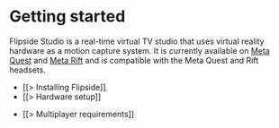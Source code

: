 # Getting started

Flipside Studio is a real-time virtual TV studio that uses virtual reality hardware as a motion capture system. It is currently available on [Meta Quest](https://ocul.us/3VjQ3NM) and [Meta Rift](https://ocul.us/3AAw5Xm) and is compatible with the Meta Quest and Rift headsets.

* [[> Installing Flipside]]
* [[> Hardware setup]]
<!--  * [ VR setup ](/docs/2023.1/studio/getting-started/hardware-setup#vr-setup)
  * [ Computer ](/docs/2023.1/studio/getting-started/hardware-setup#computer)
  * [ Business users ](/docs/2023.1/studio/getting-started/hardware-setup#business-users) -->
* [[> Multiplayer requirements]]
